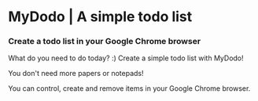 # MyDodo | A simple todo list
### Create a todo list in your Google Chrome browser

What do you need to do today? :) Create a simple todo list with MyDodo!

You don't need more papers or notepads! 

You can control, create and remove items in your Google Chrome browser.
